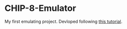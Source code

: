 # CHIP-8-Emulator

My first emulating project. Devloped following [this tutorial](https://austinmorlan.com/posts/chip8_emulator/).
